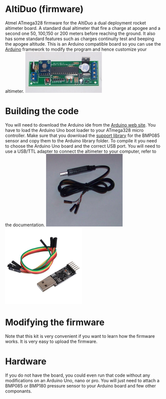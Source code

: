 # AltiDuo (firmware)
Atmel ATmega328 firmware for the AltiDuo a dual deployment rocket altimeter board.
A standard dual altimeter that fire a charge at apogee and a second one 50, 100,150 or 200 meters before reaching the ground.
It also has some standard features such as charges continuity test and beeping the apogee altitude.
This is an Arduino compatible board so you can use the [Arduino](https://www.arduino.cc/) framework to modify the program and hence customize your altimeter.
<img src="/pictures/altiDuo_kit.jpg" width="49%">

# Building the code
You will need to download the Arduino ide from the [Arduino web site](https://www.arduino.cc/). 
You have to load the Arduino Uno boot loader to your ATmega328 micro controller. 
Make sure that you download the [support library](https://github.com/bdureau/AltimetersLibs) for the BMP085 sensor and copy them to the Arduino library folder. To compile it you need to choose the Arduino Uno board and the correct USB port.
You will need to use a USB/TTL adapter to connect the altimeter to your computer, refer to the documentation.
<img src="/pictures/ttl_cable.JPG" width="49%"> <img src="/pictures/cp2102-.jpg" width="49%">

# Modifying the firmware
Note that this kit is very convenient if you want to learn how the firmware works. It is very easy to upload the firmware. 

# Hardware
If you do not have the board, you could even run that code without any modifications on an Arduino Uno, nano or pro. You will just need to attach a BMP085 or BMP180 pressure sensor to your Arduino board and few other componants. 

